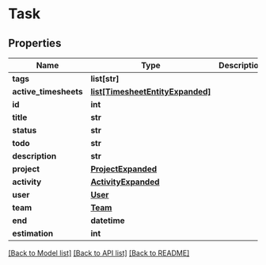 # Task

## Properties
Name | Type | Description | Notes
------------ | ------------- | ------------- | -------------
**tags** | **list[str]** |  | [optional] 
**active_timesheets** | [**list[TimesheetEntityExpanded]**](TimesheetEntityExpanded.md) |  | [optional] 
**id** | **int** |  | [optional] 
**title** | **str** |  | 
**status** | **str** |  | 
**todo** | **str** |  | [optional] 
**description** | **str** |  | [optional] 
**project** | [**ProjectExpanded**](ProjectExpanded.md) |  | 
**activity** | [**ActivityExpanded**](ActivityExpanded.md) |  | 
**user** | [**User**](User.md) |  | [optional] 
**team** | [**Team**](Team.md) |  | [optional] 
**end** | **datetime** |  | [optional] 
**estimation** | **int** |  | [optional] 

[[Back to Model list]](../README.md#documentation-for-models) [[Back to API list]](../README.md#documentation-for-api-endpoints) [[Back to README]](../README.md)

